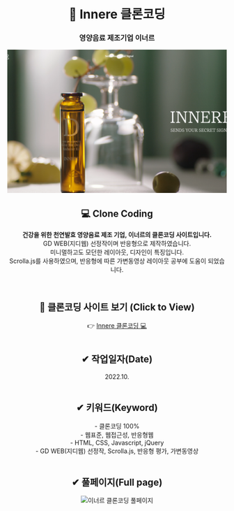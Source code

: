 <div align=center><h1>📌 Innere 클론코딩</h1></div>

<div align=center><h3>영양음료 제조기업 이너르</h3></div>

<div align=center>
<img src="./img/innere.png" width="600px" height="auto" alt="이너르 클론코딩">
</div>


<div align=center>
<h2>💻 Clone Coding </h2>

**건강을 위한 천연발효 영양음료 제조 기업, 이너르의 클론코딩 사이트입니다.** <br> GD WEB(지디웹) 선정작이며 반응형으로 제작하였습니다. <br>
미니멀하고도 모던한 레이아웃, 디자인이 특징입니다.<br>
Scrolla.js를 사용하였으며, 반응형에 따른 가변동영상 레이아웃 공부에 도움이 되었습니다.

</div>

<br>

<div align=center>
<h2>👀 클론코딩 사이트 보기 (Click to View) </h2>
👉 <a href="https://breeghty.github.io/Innere_clonecoding/" target="_blank">Innere 클론코딩 💻 </a>
</div>

<br>

<div align=center>
<h2>✔ 작업일자(Date)</h2>
2022.10.
</div>

<br>

<div align=center>
<h2>✔ 키워드(Keyword)</h2>
- 클론코딩 100%<br>
- 웹표준, 웹접근성, 반응형웹<br>
- HTML, CSS, Javascript, jQuery<br>
- GD WEB(지디웹) 선정작, Scrolla.js, 반응형 평가, 가변동영상
</div>

<br>

<div align=center>
<h2>✔ 풀페이지(Full page)</h2>
<img src="./img/full_innere.png" width="600px" height="auto" alt="이너르 클론코딩 풀페이지">
</div>

